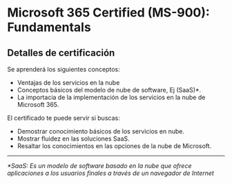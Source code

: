 # Microsoft 365 Certified (MS-900): Fundamentals

## Detalles de certificación

Se aprenderá los siguientes conceptos:

- Ventajas de los servicios en la nube
- Conceptos básicos del modelo de nube de software, Ej (SaaS)\*.
- La importacia de la implementación de los servicios en la nube de Microsoft 365.

El certificado te puede servir si buscas:

- Demostrar conocimiento básicos de los servicios en nube.
- Mostrar fluidez en las soluciones SaaS.
- Resaltar los conocimientos en las opciones de la nube de Microsoft.

---

_\*SaaS: Es un modelo de software basado en la nube que ofrece aplicaciones a los usuarios finales a través de un navegador de Internet_
